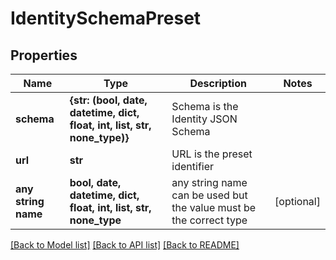 # IdentitySchemaPreset


## Properties
Name | Type | Description | Notes
------------ | ------------- | ------------- | -------------
**schema** | **{str: (bool, date, datetime, dict, float, int, list, str, none_type)}** | Schema is the Identity JSON Schema | 
**url** | **str** | URL is the preset identifier | 
**any string name** | **bool, date, datetime, dict, float, int, list, str, none_type** | any string name can be used but the value must be the correct type | [optional]

[[Back to Model list]](../README.md#documentation-for-models) [[Back to API list]](../README.md#documentation-for-api-endpoints) [[Back to README]](../README.md)


